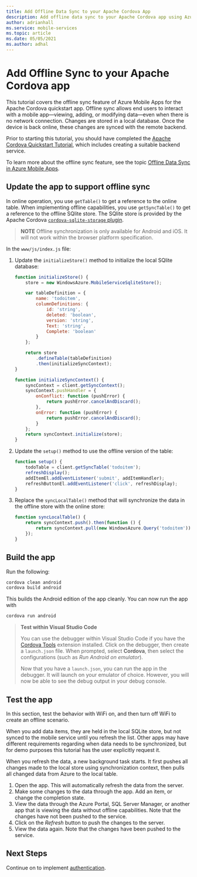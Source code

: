 ```yaml
---
title: Add Offline Data Sync to your Apache Cordova App
description: Add offline data sync to your Apache Cordova app using Azure Mobile Apps with our tutorial.
author: adrianhall
ms.service: mobile-services
ms.topic: article
ms.date: 05/05/2021
ms.author: adhal
---
```


# Add Offline Sync to your Apache Cordova app

This tutorial covers the offline sync feature of Azure Mobile Apps for the Apache Cordova quickstart app. Offline sync allows end users to interact with a mobile app&mdash;viewing, adding, or modifying data&mdash;even when there is no network connection. Changes are stored in a local database. Once the device is back online, these changes are synced with the remote backend.

Prior to starting this tutorial, you should have completed the [Apache Cordova Quickstart Tutorial](./index.md), which includes creating a suitable backend service.

To learn more about the offline sync feature, see the topic [Offline Data Sync in Azure Mobile Apps](../../howto/datasync.md).

## Update the app to support offline sync

In online operation, you use `getTable()` to get a reference to the online table.  When implementing offline capabilities, you use `getSyncTable()` to get a reference to the offline SQlite store.  The SQlite store is provided by the Apache Cordova [`cordova-sqlite-storage` plugin](https://www.npmjs.com/package/cordova-sqlite-storage/v/0.8.2).

> **NOTE**
> Offline synchronization is only available for Android and iOS.  It will not work within the browser platform specification.

In the `www/js/index.js` file:

1. Update the `initializeStore()` method to initialize the local SQlite database:

    ``` javascript
    function initializeStore() {
        store = new WindowsAzure.MobileServiceSqliteStore();

        var tableDefinition = {
            name: 'todoitem',
            columnDefinitions: {
                id: 'string',
                deleted: 'boolean',
                version: 'string',
                Text: 'string',
                Complete: 'boolean'
            }
        };

        return store
            .defineTable(tableDefinition)
            .then(initializeSyncContext);
    }

    function initializeSyncContext() {
        syncContext = client.getSyncContext();
        syncContext.pushHandler = {
            onConflict: function (pushError) {
                return pushError.cancelAndDiscard();
            },
            onError: function (pushError) {
                return pushError.cancelAndDiscard();
            }
        };
        return syncContext.initialize(store);
    }
    ```

2. Update the `setup()` method to use the offline version of the table:

    ``` javascript
    function setup() {
        todoTable = client.getSyncTable('todoitem');
        refreshDisplay();
        addItemEl.addEventListener('submit', addItemHandler);
        refreshButtonEl.addEventListener('click', refreshDisplay);
    }
    ```

3. Replace the `syncLocalTable()` method that will synchronize the data in the offline store with the online store:

    ``` javascript
    function syncLocalTable() {
        return syncContext.push().then(function () {
            return syncContext.pull(new WindowsAzure.Query('todoitem'));
        });
    }
    ```

## Build the app

Run the following:

``` bash
cordova clean android
cordova build android
```

This builds the Android edition of the app cleanly.  You can now run the app with

``` bash
cordova run android
```

> **Test within Visual Studio Code**
>
> You can use the debugger within Visual Studio Code if you have the [Cordova Tools](https://marketplace.visualstudio.com/items?itemName=msjsdiag.cordova-tools) extension installed.  Click on the debugger, then create a `launch.json` file.  When prompted, select **Cordova**, then select the configurations (such as _Run Android on emulator_).
>
> Now that you have a `launch.json`, you can run the app in the debugger.  It will launch on your emulator of choice.  However, you will now be able to see the debug output in your debug console.

## Test the app

In this section, test the behavior with WiFi on, and then turn off WiFi to create an offline scenario.  

When you add data items, they are held in the local SQLite store, but not synced to the mobile service until you refresh the list. Other apps may have different requirements regarding when data needs to be synchronized, but for demo purposes this tutorial has the user explicitly request it.

When you refresh the data, a new background task starts. It first pushes all changes made to the local store using synchronization context, then pulls all changed data from Azure to the local table.

1. Open the app.  This will automatically refresh the data from the server.
2. Make some changes to the data through the app.  Add an item, or change the completion state.
3. View the data through the Azure Portal, SQL Server Manager, or another app that is viewing the data without offline capabilities.  Note that the changes have not been pushed to the service.
4. Click on the _Refresh_ button to push the changes to the server.
5. View the data again.  Note that the changes have been pushed to the service.

## Next Steps

Continue on to implement [authentication](./auth.md).
